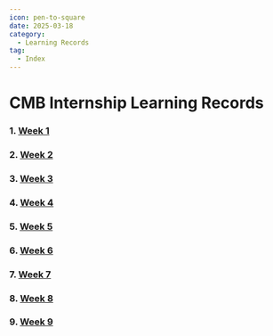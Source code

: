 ```yaml
---
icon: pen-to-square
date: 2025-03-18
category:
  - Learning Records
tag:
  - Index
---
```


# CMB Internship Learning Records
### 1. [Week 1](./1.md)
### 2. [Week 2](./2.md)
### 3. [Week 3](./3.md)
### 4. [Week 4](./4.md)
### 5. [Week 5](./5.md)
### 6. [Week 6](./6.md)
### 7. [Week 7](./7.md)
### 8. [Week 8](./8.md)
### 9. [Week 9](./9.md)
